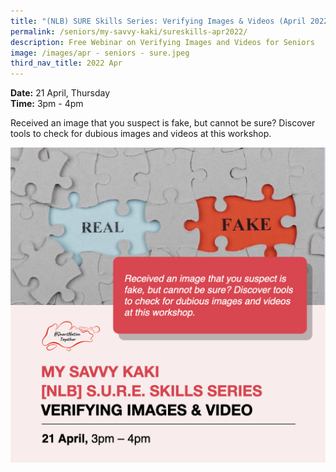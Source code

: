 ```yaml
---
title: "(NLB) SURE Skills Series: Verifying Images & Videos (April 2022)"
permalink: /seniors/my-savvy-kaki/sureskills-apr2022/
description: Free Webinar on Verifying Images and Videos for Seniors
image: /images/apr - seniors - sure.jpeg
third_nav_title: 2022 Apr
---
```

**Date:** 21 April, Thursday
<br> **Time:** 3pm - 4pm

Received an image that you suspect is fake, but cannot be sure? Discover tools to check for dubious images and videos at this workshop.  

![Free Webinar on Verifying Images and Videos for Seniors](/images/apr%20-%20seniors%20-%20sure.jpeg)